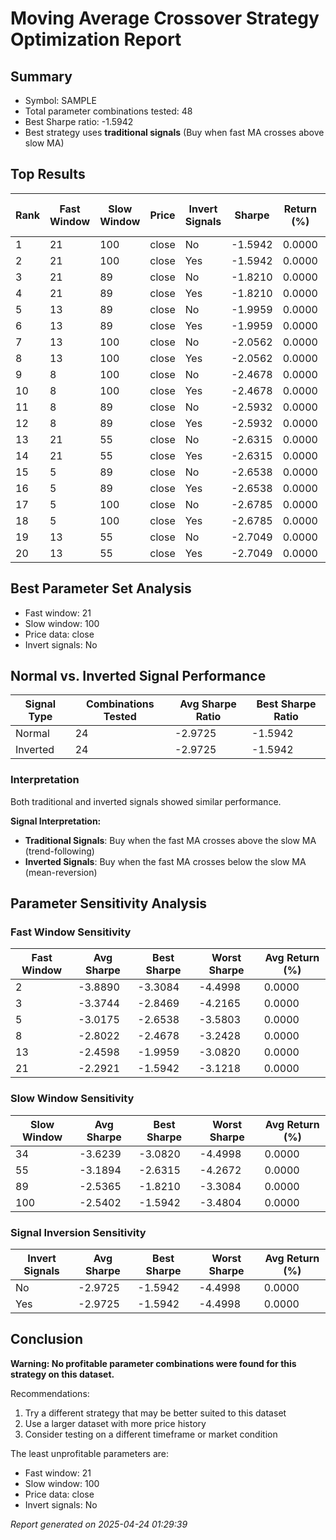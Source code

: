 # Moving Average Crossover Strategy Optimization Report

## Summary

- Symbol: SAMPLE
- Total parameter combinations tested: 48
- Best Sharpe ratio: -1.5942
- Best strategy uses **traditional signals** (Buy when fast MA crosses above slow MA)

## Top Results

| Rank | Fast Window | Slow Window | Price | Invert Signals | Sharpe | Return (%) | P&L ($) | Max DD (%) | Trades | Win Rate (%) |
|------|------------|------------|-------|---------------|--------|------------|---------|------------|--------|--------------|
| 1 | 21 | 100 | close | No | -1.5942 | 0.0000 | 0.00 | 0.0000 | 0 | 0.0000 |
| 2 | 21 | 100 | close | Yes | -1.5942 | 0.0000 | 0.00 | 0.0000 | 0 | 0.0000 |
| 3 | 21 | 89 | close | No | -1.8210 | 0.0000 | 0.00 | 0.0000 | 0 | 0.0000 |
| 4 | 21 | 89 | close | Yes | -1.8210 | 0.0000 | 0.00 | 0.0000 | 0 | 0.0000 |
| 5 | 13 | 89 | close | No | -1.9959 | 0.0000 | 0.00 | 0.0000 | 0 | 0.0000 |
| 6 | 13 | 89 | close | Yes | -1.9959 | 0.0000 | 0.00 | 0.0000 | 0 | 0.0000 |
| 7 | 13 | 100 | close | No | -2.0562 | 0.0000 | 0.00 | 0.0000 | 0 | 0.0000 |
| 8 | 13 | 100 | close | Yes | -2.0562 | 0.0000 | 0.00 | 0.0000 | 0 | 0.0000 |
| 9 | 8 | 100 | close | No | -2.4678 | 0.0000 | 0.00 | 0.0000 | 0 | 0.0000 |
| 10 | 8 | 100 | close | Yes | -2.4678 | 0.0000 | 0.00 | 0.0000 | 0 | 0.0000 |
| 11 | 8 | 89 | close | No | -2.5932 | 0.0000 | 0.00 | 0.0000 | 0 | 0.0000 |
| 12 | 8 | 89 | close | Yes | -2.5932 | 0.0000 | 0.00 | 0.0000 | 0 | 0.0000 |
| 13 | 21 | 55 | close | No | -2.6315 | 0.0000 | 0.00 | 0.0000 | 0 | 0.0000 |
| 14 | 21 | 55 | close | Yes | -2.6315 | 0.0000 | 0.00 | 0.0000 | 0 | 0.0000 |
| 15 | 5 | 89 | close | No | -2.6538 | 0.0000 | 0.00 | 0.0000 | 0 | 0.0000 |
| 16 | 5 | 89 | close | Yes | -2.6538 | 0.0000 | 0.00 | 0.0000 | 0 | 0.0000 |
| 17 | 5 | 100 | close | No | -2.6785 | 0.0000 | 0.00 | 0.0000 | 0 | 0.0000 |
| 18 | 5 | 100 | close | Yes | -2.6785 | 0.0000 | 0.00 | 0.0000 | 0 | 0.0000 |
| 19 | 13 | 55 | close | No | -2.7049 | 0.0000 | 0.00 | 0.0000 | 0 | 0.0000 |
| 20 | 13 | 55 | close | Yes | -2.7049 | 0.0000 | 0.00 | 0.0000 | 0 | 0.0000 |

## Best Parameter Set Analysis

- Fast window: 21
- Slow window: 100
- Price data: close
- Invert signals: No

## Normal vs. Inverted Signal Performance

| Signal Type | Combinations Tested | Avg Sharpe Ratio | Best Sharpe Ratio |
|------------|---------------------|------------------|-------------------|
| Normal | 24 | -2.9725 | -1.5942 |
| Inverted | 24 | -2.9725 | -1.5942 |

### Interpretation

Both traditional and inverted signals showed similar performance.

**Signal Interpretation:**
- **Traditional Signals**: Buy when the fast MA crosses above the slow MA (trend-following)
- **Inverted Signals**: Buy when the fast MA crosses below the slow MA (mean-reversion)


## Parameter Sensitivity Analysis

### Fast Window Sensitivity

| Fast Window | Avg Sharpe | Best Sharpe | Worst Sharpe | Avg Return (%) |
|------------|------------|-------------|--------------|----------------|
| 2 | -3.8890 | -3.3084 | -4.4998 | 0.0000 |
| 3 | -3.3744 | -2.8469 | -4.2165 | 0.0000 |
| 5 | -3.0175 | -2.6538 | -3.5803 | 0.0000 |
| 8 | -2.8022 | -2.4678 | -3.2428 | 0.0000 |
| 13 | -2.4598 | -1.9959 | -3.0820 | 0.0000 |
| 21 | -2.2921 | -1.5942 | -3.1218 | 0.0000 |

### Slow Window Sensitivity

| Slow Window | Avg Sharpe | Best Sharpe | Worst Sharpe | Avg Return (%) |
|------------|------------|-------------|--------------|----------------|
| 34 | -3.6239 | -3.0820 | -4.4998 | 0.0000 |
| 55 | -3.1894 | -2.6315 | -4.2672 | 0.0000 |
| 89 | -2.5365 | -1.8210 | -3.3084 | 0.0000 |
| 100 | -2.5402 | -1.5942 | -3.4804 | 0.0000 |

### Signal Inversion Sensitivity

| Invert Signals | Avg Sharpe | Best Sharpe | Worst Sharpe | Avg Return (%) |
|---------------|------------|-------------|--------------|----------------|
| No | -2.9725 | -1.5942 | -4.4998 | 0.0000 |
| Yes | -2.9725 | -1.5942 | -4.4998 | 0.0000 |

## Conclusion

**Warning: No profitable parameter combinations were found for this strategy on this dataset.**

Recommendations:
1. Try a different strategy that may be better suited to this dataset
2. Use a larger dataset with more price history
3. Consider testing on a different timeframe or market condition

The least unprofitable parameters are:
- Fast window: 21
- Slow window: 100
- Price data: close
- Invert signals: No

*Report generated on 2025-04-24 01:29:39*